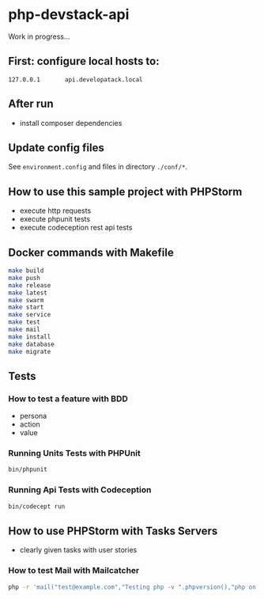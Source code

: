# php-devstack-api

Work in progress...

## First: configure local hosts to:
```
127.0.0.1       api.developatack.local
```


## After run
- install composer dependencies

## Update config files
See ``environment.config`` and files in directory ``./conf/*``.

## How to use this sample project with PHPStorm
- execute http requests
- execute phpunit tests
- execute codeception rest api tests

## Docker commands with Makefile

```bash
make build
make push
make release
make latest
make swarm
make start
make service
make test
make mail
make install
make database
make migrate
```

## Tests

### How to test a feature with BDD
- persona
- action
- value

### Running Units Tests with PHPUnit
```bash
bin/phpunit
```

### Running Api Tests with Codeception
```bash
bin/codecept run
```

## How to use PHPStorm with Tasks Servers
- clearly given tasks with user stories

### How to test Mail with Mailcatcher
```bash
php -r 'mail("test@example.com","Testing php -v ".phpversion(),"php on ".gethostname());'
```
